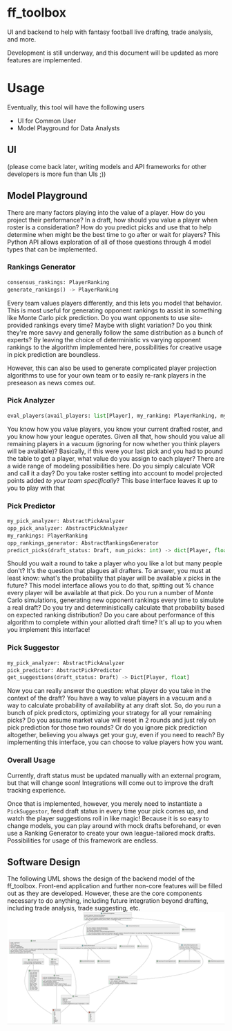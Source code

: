 # ff_toolbox
UI and backend to help with fantasy football live drafting, trade analysis, and more.

Development is still underway, and this document will be updated as more features are implemented.

# Usage
Eventually, this tool will have the following users
- UI for Common User
- Model Playground for Data Analysts

## UI
(please come back later, writing models and API frameworks for other developers is more fun than UIs ;))

## Model Playground
There are many factors playing into the value of a player. How do you project their performance?
In a draft, how should you value a player when roster is a consideration? How do you predict picks and use that to help determine when might be the best time to go after or wait for players?
This Python API allows exploration of all of those questions through 4 model types that can be implemented.

### Rankings Generator
```python
consensus_rankings: PlayerRanking
generate_rankings() -> PlayerRanking
```
Every team values players differently, and this lets you model that behavior. This is most useful for generating opponent rankings to assist in something like Monte Carlo pick prediction.
Do you want opponents to use site-provided rankings every time? Maybe with slight variation? Do you think they're more savvy and generally follow the same distribution as a bunch of experts?
By leaving the choice of deterministic vs varying opponent rankings to the algorithm implemented here, possibilities for creative usage in pick prediction are boundless.

However, this can also be used to generate complicated player projection algorithms to use for your own team or to easily re-rank players in the preseason as news comes out.

### Pick Analyzer
```python
eval_players(avail_players: list[Player], my_ranking: PlayerRanking, my_roster: Roster, settings: LeagueSettings) -> dict[Player, float]
```
You know how you value players, you know your current drafted roster, and you know how your league operates. Given all that, how should you value all remaining players in a vacuum (ignoring for now whether you think players will be available)?
Basically, if this were your last pick and you had to pound the table to get a player, what value do you assign to each player?
There are a wide range of modeling possibilities here. Do you simply calculate VOR and call it a day? Do you take roster setting into account to model projected points added *to your team specifically*?
This base interface leaves it up to you to play with that

### Pick Predictor
```python
my_pick_analyzer: AbstractPickAnalyzer
opp_pick_analyzer: AbstractPickAnalyzer
my_rankings: PlayerRanking
opp_rankings_generator: AbstractRankingsGenerator
predict_picks(draft_status: Draft, num_picks: int) -> dict[Player, float]
```
Should you wait a round to take a player who you like a lot but many people don't? It's the question that plagues all drafters.
To answer, you must at least know: what's the probability that player will be available *x* picks in the future?
This model interface allows you to do that, spitting out % chance every player will be available at that pick.
Do you run a number of Monte Carlo simulations, generating new opponent rankings every time to simulate a real draft?
Do you try and deterministically calculate that probability based on expected ranking distribution?
Do you care about performance of this algorithm to complete within your allotted draft time?
It's all up to you when you implement this interface!

### Pick Suggestor
```python
my_pick_analyzer: AbstractPickAnalyzer
pick_predictor: AbstractPickPredictor
get_suggestions(draft_status: Draft) -> Dict[Player, float]
```
Now you can really answer the question: what player do you take in the context of the draft?
You have a way to value players in a vacuum and a way to calculate probability of availability at any draft slot.
So, do you run a bunch of pick predictors, optimizing your strategy for all your remaining picks?
Do you assume market value will reset in 2 rounds and just rely on pick prediction for those two rounds?
Or do you ignore pick prediction altogether, believing you always get your guy, even if you need to reach?
By implementing this interface, you can choose to value players how you want.

### Overall Usage
Currently, draft status must be updated manually with an external program, but that will change soon! Integrations will come out to improve the draft tracking experience.

Once that is implemented, however, you merely need to instantiate a `PickSuggestor`, feed draft status in every time your pick comes up, and watch the player suggestions roll in like magic!
Because it is so easy to change models, you can play around with mock drafts beforehand, or even use a Ranking Generator to create your own league-tailored mock drafts.
Possibilities for usage of this framework are endless.

## Software Design
The following UML shows the design of the backend model of the ff_toolbox. Front-end application and further non-core features will be filled out as they are developed.
However, these are the core components necessary to do anything, including future integration beyond drafting, including trade analysis, trade suggesting, etc.
![plant_uml.png](media/plant_uml.png)
